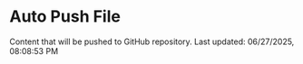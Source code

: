 # Auto Push File

Content that will be pushed to GitHub repository.
Last updated: 06/27/2025, 08:08:53 PM